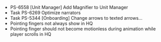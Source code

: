 - PS-6558 [Unit Manager] Add Magnifier to Unit Manager
- Task   PS-6269 Optimize narrators    
- Task   PS-5344 [Onboarding] Change arrows to texted arrows...
- Pointing fingers not always show in HQ
- Pointing finger should not become motionless during animation while player scrolls in HQ